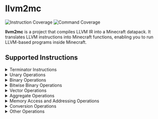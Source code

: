 # llvm2mc
![Instruction Coverage](https://img.shields.io/badge/Instruction%20Coverage-7.6%25-yellow)
![Command Coverage](https://img.shields.io/badge/Command%20Coverage-0%25-red)

**llvm2mc** is a project that compiles LLVM IR into a Minecraft datapack. It translates LLVM instructions into Minecraft functions, enabling you to run LLVM-based programs inside Minecraft.

## Supported Instructions

<details>
<summary>Terminator Instructions</summary>

- [x] `ret` Instruction
- [x] `br` Instruction
- [ ] `switch` Instruction
- [ ] `indirectbr` Instruction
- [ ] `invoke` Instruction
- [ ] `callbr` Instruction
- [ ] `resume` Instruction
- [ ] `catchswitch` Instruction
- [ ] `catchret` Instruction
- [ ] `cleanupret` Instruction
- [ ] `unreachable` Instruction

</details>

<details>
<summary>Unary Operations</summary>

- [ ] `fneg` Instruction

</details>

<details>
<summary>Binary Operations</summary>

- [x] `add` Instruction
- [ ] `fadd` Instruction
- [x] `sub` Instruction
- [ ] `fsub` Instruction
- [ ] `mul` Instruction
- [ ] `fmul` Instruction
- [ ] `udiv` Instruction
- [ ] `sdiv` Instruction
- [ ] `fdiv` Instruction
- [ ] `urem` Instruction
- [ ] `srem` Instruction
- [ ] `frem` Instruction

</details>

<details>
<summary>Bitwise Binary Operations</summary>

- [ ] `shl` Instruction
- [ ] `lshr` Instruction
- [ ] `ashr` Instruction
- [ ] `and` Instruction
- [ ] `or` Instruction
- [ ] `xor` Instruction

</details>

<details>
<summary>Vector Operations</summary>

- [ ] `extractelement` Instruction
- [ ] `insertelement` Instruction
- [ ] `shufflevector` Instruction

</details>

<details>
<summary>Aggregate Operations</summary>

- [ ] `extractvalue` Instruction
- [ ] `insertvalue` Instruction

</details>

<details>
<summary>Memory Access and Addressing Operations</summary>

- [x] `alloca` Instruction
- [ ] `load` Instruction
- [ ] `store` Instruction
- [ ] `fence` Instruction
- [ ] `cmpxchg` Instruction
- [ ] `atomicrmw` Instruction
- [ ] `getelementptr` Instruction

</details>

<details>
<summary>Conversion Operations</summary>

- [ ] `trunc .. to` Instruction
- [ ] `zext .. to` Instruction
- [ ] `sext .. to` Instruction
- [ ] `fptrunc .. to` Instruction
- [ ] `fpext .. to` Instruction
- [ ] `fptoui .. to` Instruction
- [ ] `fptosi .. to` Instruction
- [ ] `uitofp .. to` Instruction
- [ ] `sitofp .. to` Instruction
- [ ] `ptrtoint .. to` Instruction
- [ ] `ptrtoaddr .. to` Instruction
- [ ] `inttoptr .. to` Instruction
- [ ] `bitcast .. to` Instruction
- [ ] `addrspacecast .. to` Instruction

</details>

<details>
<summary>Other Operations</summary>

- [ ] `icmp` Instruction
- [ ] `fcmp` Instruction
- [ ] `phi` Instruction
- [ ] `select` Instruction
- [ ] `freeze` Instruction
- [ ] `call` Instruction
- [ ] `va_arg` Instruction
- [ ] `landingpad` Instruction
- [ ] `catchpad` Instruction
- [ ] `cleanuppad` Instruction

</details>
